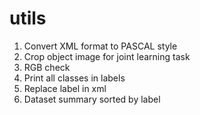 # utils
1. Convert XML format to PASCAL style
2. Crop object image for joint learning task
3. RGB check 
4. Print all classes in labels
5. Replace label in xml
6. Dataset summary sorted by label
